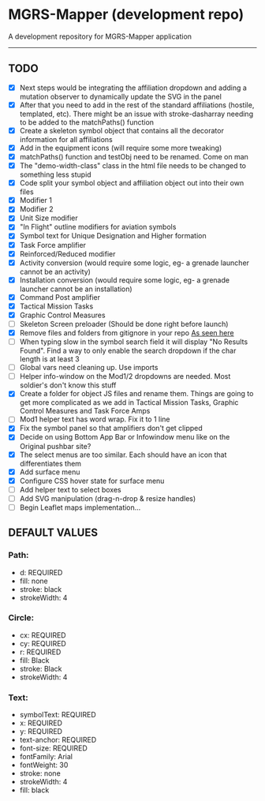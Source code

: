 # MGRS-Mapper (development repo)

A development repository for MGRS-Mapper application

---

## TODO

- [x] Next steps would be integrating the affiliation dropdown and adding a mutation observer to dynamically update the SVG in the panel
- [x] After that you need to add in the rest of the standard affiliations (hostile, templated, etc). There might be an issue with stroke-dasharray needing to be added to the matchPaths() function
- [x] Create a skeleton symbol object that contains all the decorator information for all affiliations
- [x] Add in the equipment icons (will require some more tweaking)
- [x] matchPaths() function and testObj need to be renamed. Come on man
- [x] The "demo-width-class" class in the html file needs to be changed to something less stupid
- [x] Code split your symbol object and affiliation object out into their own files
- [x] Modifier 1
- [x] Modifier 2
- [x] Unit Size modifier
- [x] "In Flight" outline modifiers for aviation symbols
- [x] Symbol text for Unique Designation and Higher formation
- [x] Task Force amplifier
- [x] Reinforced/Reduced modifier
- [x] Activity conversion (would require some logic, eg- a grenade launcher cannot be an activity)
- [x] Installation conversion (would require some logic, eg- a grenade launcher cannot be an installation)
- [x] Command Post amplifier
- [x] Tactical Mission Tasks
- [x] Graphic Control Measures
- [ ] Skeleton Screen preloader (Should be done right before launch)
- [x] Remove files and folders from gitignore in your repo [As seen here](http://www.codeblocq.com/2016/01/Untrack-files-already-added-to-git-repository-based-on-gitignore/)
- [ ] When typing slow in the symbol search field it will display "No Results Found". Find a way to only enable the search dropdown if the char length is at least 3
- [ ] Global vars need cleaning up. Use imports
- [ ] Helper info-window on the Mod1/2 dropdowns are needed. Most soldier's don't know this stuff
- [x] Create a folder for object JS files and rename them. Things are going to get more complicated as we add in Tactical Mission Tasks, Graphic Control Measures and Task Force Amps
- [ ] Mod1 helper text has word wrap. Fix it to 1 line
- [x] Fix the symbol panel so that amplifiers don't get clipped
- [x] Decide on using Bottom App Bar or Infowindow menu like on the Original pushbar site?
- [x] The select menus are too similar. Each should have an icon that differentiates them
- [x] Add surface menu
- [x] Configure CSS hover state for surface menu
- [ ] Add helper text to select boxes
- [ ] Add SVG manipulation (drag-n-drop & resize handles)
- [ ] Begin Leaflet maps implementation...

## DEFAULT VALUES

### Path:

- d: REQUIRED
- fill: none
- stroke: black
- strokeWidth: 4

### Circle:

- cx: REQUIRED
- cy: REQUIRED
- r: REQUIRED
- fill: Black
- stroke: Black
- strokeWidth: 4

### Text:

- symbolText: REQUIRED
- x: REQUIRED
- y: REQUIRED
- text-anchor: REQUIRED
- font-size: REQUIRED
- fontFamily: Arial
- fontWeight: 30
- stroke: none
- strokeWidth: 4
- fill: black
